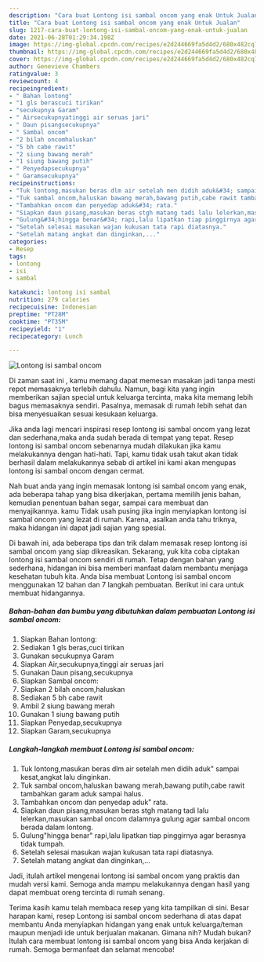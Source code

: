 ```yaml
---
description: "Cara buat Lontong isi sambal oncom yang enak Untuk Jualan"
title: "Cara buat Lontong isi sambal oncom yang enak Untuk Jualan"
slug: 1217-cara-buat-lontong-isi-sambal-oncom-yang-enak-untuk-jualan
date: 2021-06-28T01:29:34.198Z
image: https://img-global.cpcdn.com/recipes/e2d244669fa5d4d2/680x482cq70/lontong-isi-sambal-oncom-foto-resep-utama.jpg
thumbnail: https://img-global.cpcdn.com/recipes/e2d244669fa5d4d2/680x482cq70/lontong-isi-sambal-oncom-foto-resep-utama.jpg
cover: https://img-global.cpcdn.com/recipes/e2d244669fa5d4d2/680x482cq70/lontong-isi-sambal-oncom-foto-resep-utama.jpg
author: Genevieve Chambers
ratingvalue: 3
reviewcount: 4
recipeingredient:
- " Bahan lontong"
- "1 gls berascuci tirikan"
- "secukupnya Garam"
- " Airsecukupnyatinggi air seruas jari"
- " Daun pisangsecukupnya"
- " Sambal oncom"
- "2 bilah oncomhaluskan"
- "5 bh cabe rawit"
- "2 siung bawang merah"
- "1 siung bawang putih"
- " Penyedapsecukupnya"
- " Garamsecukupnya"
recipeinstructions:
- "Tuk lontong,masukan beras dlm air setelah men didih aduk&#34; sampai kesat,angkat lalu dinginkan."
- "Tuk sambal oncom,haluskan bawang merah,bawang putih,cabe rawit tambahkan garam aduk sampai halus."
- "Tambahkan oncom dan penyedap aduk&#34; rata."
- "Siapkan daun pisang,masukan beras stgh matang tadi lalu lelerkan,masukan sambal oncom dalamnya gulung agar sambal oncom berada dalam lontong."
- "Gulung&#34;hingga benar&#34; rapi,lalu lipatkan tiap pinggirnya agar berasnya tidak tumpah."
- "Setelah selesai masukan wajan kukusan tata rapi diatasnya."
- "Setelah matang angkat dan dinginkan,..."
categories:
- Resep
tags:
- lontong
- isi
- sambal

katakunci: lontong isi sambal 
nutrition: 279 calories
recipecuisine: Indonesian
preptime: "PT28M"
cooktime: "PT35M"
recipeyield: "1"
recipecategory: Lunch

---
```



![Lontong isi sambal oncom](https://img-global.cpcdn.com/recipes/e2d244669fa5d4d2/680x482cq70/lontong-isi-sambal-oncom-foto-resep-utama.jpg)

Di zaman  saat ini , kamu memang dapat memesan masakan jadi tanpa mesti repot memasaknya terlebih dahulu. Namun, bagi kita yang ingin memberikan sajian special untuk keluarga tercinta, maka kita memang lebih bagus memasaknya sendiri. Pasalnya, memasak di rumah lebih sehat dan bisa menyesuaikan sesuai kesukaan keluarga.

Jika anda lagi mencari inspirasi resep lontong isi sambal oncom yang lezat dan sederhana,maka anda sudah berada di tempat yang tepat. Resep lontong isi sambal oncom  sebenarnya mudah dilakukan jika kamu melakukannya dengan hati-hati. Tapi, kamu tidak usah takut akan tidak berhasil dalam melakukannya 
sebab di artikel ini kami akan mengupas lontong isi sambal oncom dengan cermat.  



Nah buat anda yang ingin memasak lontong isi sambal oncom yang enak, ada beberapa tahap yang bisa dikerjakan, pertama memilih jenis bahan, kemudian penentuan bahan segar, sampai cara membuat dan menyajikannya. kamu Tidak usah pusing jika ingin menyiapkan lontong isi sambal oncom yang lezat di rumah. Karena, asalkan anda  tahu triknya, maka hidangan ini dapat jadi sajian yang spesial.

Di bawah ini, ada beberapa tips dan trik dalam memasak resep lontong isi sambal oncom yang siap dikreasikan. Sekarang, yuk kita coba ciptakan lontong isi sambal oncom sendiri di rumah. Tetap dengan bahan yang sederhana, hidangan ini bisa memberi manfaat dalam membantu menjaga kesehatan tubuh kita. Anda bisa membuat Lontong isi sambal oncom menggunakan 12 bahan dan 7 langkah pembuatan. Berikut ini cara untuk membuat hidangannya.

<!--inarticleads1-->

##### Bahan-bahan dan bumbu yang dibutuhkan dalam pembuatan Lontong isi sambal oncom:

1. Siapkan  Bahan lontong:
1. Sediakan 1 gls beras,cuci tirikan
1. Gunakan secukupnya Garam
1. Siapkan  Air,secukupnya,tinggi air seruas jari
1. Gunakan  Daun pisang,secukupnya
1. Siapkan  Sambal oncom:
1. Siapkan 2 bilah oncom,haluskan
1. Sediakan 5 bh cabe rawit
1. Ambil 2 siung bawang merah
1. Gunakan 1 siung bawang putih
1. Siapkan  Penyedap,secukupnya
1. Siapkan  Garam,secukupnya




<!--inarticleads2-->

##### Langkah-langkah membuat Lontong isi sambal oncom:

1. Tuk lontong,masukan beras dlm air setelah men didih aduk&#34; sampai kesat,angkat lalu dinginkan.
1. Tuk sambal oncom,haluskan bawang merah,bawang putih,cabe rawit tambahkan garam aduk sampai halus.
1. Tambahkan oncom dan penyedap aduk&#34; rata.
1. Siapkan daun pisang,masukan beras stgh matang tadi lalu lelerkan,masukan sambal oncom dalamnya gulung agar sambal oncom berada dalam lontong.
1. Gulung&#34;hingga benar&#34; rapi,lalu lipatkan tiap pinggirnya agar berasnya tidak tumpah.
1. Setelah selesai masukan wajan kukusan tata rapi diatasnya.
1. Setelah matang angkat dan dinginkan,...




Jadi, itulah artikel mengenai  lontong isi sambal oncom  yang praktis dan mudah versi kami. Semoga anda mampu melakukannya dengan hasil yang dapat membuat oreng tercinta di rumah senang. 

Terima kasih kamu telah membaca resep yang kita tampilkan di sini. Besar harapan kami, resep  Lontong isi sambal oncom sederhana di atas dapat membantu Anda menyiapkan hidangan yang enak untuk keluarga/teman maupun menjadi ide untuk berjualan makanan. Gimana nih? Mudah bukan? Itulah cara membuat lontong isi sambal oncom yang bisa Anda kerjakan di rumah. Semoga bermanfaat dan selamat mencoba!

